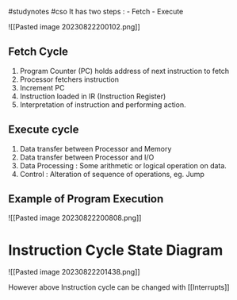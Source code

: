 #studynotes #cso
It has two steps :
	- Fetch
	- Execute

![[Pasted image 20230822200102.png]]

## Fetch Cycle

1. Program Counter (PC) holds address of next instruction to fetch
2. Processor fetchers instruction
3. Increment PC
4. Instruction loaded in IR (Instruction Register)
5. Interpretation of instruction and performing action.

## Execute cycle

1. Data transfer between Processor and Memory
2. Data transfer between Processor and I/O
3. Data Processing : Some arithmetic or logical operation on data.
4. Control : Alteration of sequence of operations, eg. Jump

## Example of Program Execution

![[Pasted image 20230822200808.png]]


# Instruction Cycle State Diagram

![[Pasted image 20230822201438.png]]


However above Instruction cycle can be changed with [[Interrupts]]
